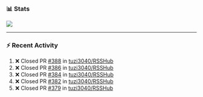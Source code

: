 ### :bar_chart: Stats

<a href="#">
  <img align="center" src="https://github-readme-stats.vercel.app/api?username=tuzi3040&show_icons=true&theme=dark" />
</a>

---

### :zap: Recent Activity

<!--START_SECTION:activity-->
1. ❌ Closed PR [#388](https://github.com/tuzi3040/RSSHub/pull/388) in [tuzi3040/RSSHub](https://github.com/tuzi3040/RSSHub)
2. ❌ Closed PR [#386](https://github.com/tuzi3040/RSSHub/pull/386) in [tuzi3040/RSSHub](https://github.com/tuzi3040/RSSHub)
3. ❌ Closed PR [#384](https://github.com/tuzi3040/RSSHub/pull/384) in [tuzi3040/RSSHub](https://github.com/tuzi3040/RSSHub)
4. ❌ Closed PR [#382](https://github.com/tuzi3040/RSSHub/pull/382) in [tuzi3040/RSSHub](https://github.com/tuzi3040/RSSHub)
5. ❌ Closed PR [#379](https://github.com/tuzi3040/RSSHub/pull/379) in [tuzi3040/RSSHub](https://github.com/tuzi3040/RSSHub)
<!--END_SECTION:activity-->
